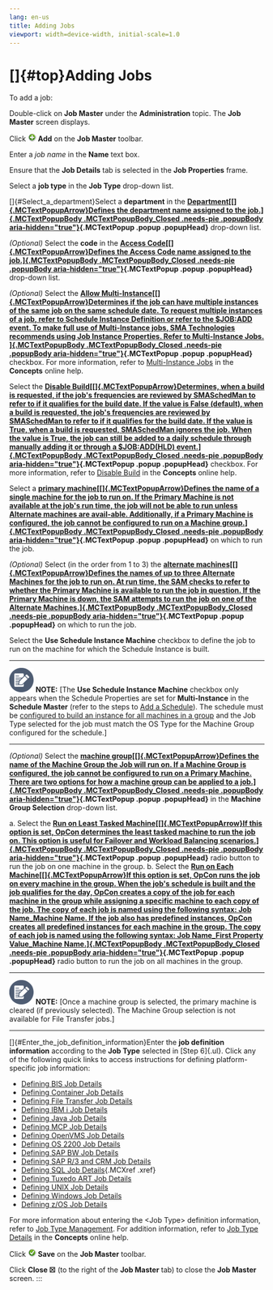 ```yaml
---
lang: en-us
title: Adding Jobs
viewport: width=device-width, initial-scale=1.0
---
```


#  []{#top}Adding Jobs 
To add a job:

Double-click on **Job Master** under the **Administration** topic. The
**Job Master** screen displays.

Click ![Add icon](../../../Resources/Images/EM/EMadd.png "Add icon") **Add** on the
**Job Master** toolbar.

Enter a *job name* in the **Name** text box.

Ensure that the **Job Details** tab is selected in the **Job
Properties** frame.

Select a **job type** in the **Job Type** drop-down list.

[]{#Select_a_department}Select a **department** in the **[Department[[]{.MCTextPopupArrow}Defines the department name assigned
to the job.]{.MCTextPopupBody .MCTextPopupBody_Closed .needs-pie
.popupBody aria-hidden="true"}](javascript:void(0)){.MCTextPopup .popup
.popupHead}** drop-down list.

*(Optional)* Select the **code** in the **[Access Code[[]{.MCTextPopupArrow}Defines the Access Code name assigned to the
job.]{.MCTextPopupBody .MCTextPopupBody_Closed .needs-pie .popupBody
aria-hidden="true"}](javascript:void(0)){.MCTextPopup .popup
.popupHead}** drop-down list.

*(Optional)* Select the **[Allow Multi-Instance[[]{.MCTextPopupArrow}Determines if the job can have
multiple instances of the same job on the same schedule date. To request
multiple instances of a job, refer to Schedule Instance Definition or
refer to the \$JOB:ADD event. To make full use of Multi-Instance jobs,
SMA Technologies recommends using Job Instance Properties. Refer to
Multi-Instance Jobs. ]{.MCTextPopupBody .MCTextPopupBody_Closed
.needs-pie .popupBody
aria-hidden="true"}](javascript:void(0)){.MCTextPopup .popup
.popupHead}** checkbox. For more information, refer to [Multi-Instance Jobs](../../Concepts/OpCon-Job-Names.md#Multi-In) in
the **Concepts** online help.

Select the **[Disable Build[[]{.MCTextPopupArrow}Determines, when a build is requested, if the job\'s frequencies are reviewed by
SMASchedMan to refer to if it qualifies for the build date. If the value
is False (default), when a build is requested, the job\'s frequencies
are reviewed by SMASchedMan to refer to if it qualifies for the build
date. If the value is True, when a build is requested, SMASchedMan
ignores the job. When the value is True, the job can still be added to a
daily schedule through manually adding it or through a \$JOB:ADD(HLD)
event.]{.MCTextPopupBody .MCTextPopupBody_Closed .needs-pie .popupBody
aria-hidden="true"}](javascript:void(0)){.MCTextPopup .popup
.popupHead}** checkbox. For more information, refer to [Disable Build](../../Concepts/Jobs.md#Disable_Build) in the **Concepts** online
help.

Select a **[primary machine[[]{.MCTextPopupArrow}Defines the name of a single machine for the job to run on. If the Primary Machine is not
available at the job\'s run time, the job will not be able to run unless
Alternate machines are avail-able. Additionally, if a Primary Machine is
configured, the job cannot be configured to run on a Machine
group.]{.MCTextPopupBody .MCTextPopupBody_Closed .needs-pie .popupBody
aria-hidden="true"}](javascript:void(0)){.MCTextPopup .popup
.popupHead}** on which to run the job.

*(Optional)* Select (in the order from 1 to 3) the
**[alternate machines[[]{.MCTextPopupArrow}Defines the names of up to three Alternate Machines for the job to run on. At run time, the SAM
checks to refer to whether the Primary Machine is available to run the
job in question. If the Primary Machine is down, the SAM attempts to run
the job on one of the Alternate Machines.]{.MCTextPopupBody
.MCTextPopupBody_Closed .needs-pie .popupBody
aria-hidden="true"}](javascript:void(0)){.MCTextPopup .popup
.popupHead}** on which to run the job.

Select the **Use Schedule Instance Machine** checkbox to define the job
to run on the machine for which the Schedule Instance is built.

  -------------------------------------------------------------------------------------------------------------------------------- -------------------------------------------------------------------------------------------------------------------------------------------------------------------------------------------------------------------------------------------------------------------------------------------------------------------------------------------------------------------------------------------------------------------------------------------------------------------------------------------------------
  ![White pencil/paper icon on gray circular background](../../../Resources/Images/note-icon(48x48).png "Note icon")   **NOTE:** [The **Use Schedule Instance Machine** checkbox only appears when the Schedule Properties are set for **Multi-Instance** in the **Schedule Master** (refer to the steps to [Add a Schedule](Adding-Schedules.md)). The schedule must be [configured to build an instance for all machines in a group](Defining-Schedule-Instances-for-Machines.md) and the Job Type selected for the job must match the OS Type for the Machine Group configured for the schedule.]
  -------------------------------------------------------------------------------------------------------------------------------- -------------------------------------------------------------------------------------------------------------------------------------------------------------------------------------------------------------------------------------------------------------------------------------------------------------------------------------------------------------------------------------------------------------------------------------------------------------------------------------------------------

*(Optional)* Select the **[machine group[[]{.MCTextPopupArrow}Defines the name of the Machine Group the Job
will run on. If a Machine Group is configured, the job cannot be
configured to run on a Primary Machine. There are two options for how a
machine group can be applied to a job.]{.MCTextPopupBody
.MCTextPopupBody_Closed .needs-pie .popupBody
aria-hidden="true"}](javascript:void(0)){.MCTextPopup .popup
.popupHead}** in the **Machine Group Selection** drop-down list.

a.  Select the **[Run on Least Tasked Machine[[]{.MCTextPopupArrow}If     this option is set, OpCon determines the least tasked machine to run
    the job on. This option is useful for Failover and Workload
    Balancing scenarios.]{.MCTextPopupBody .MCTextPopupBody_Closed
    .needs-pie .popupBody
    aria-hidden="true"}](javascript:void(0)){.MCTextPopup .popup
    .popupHead}** radio button to run the job on one machine in the
    group.
b.  Select the **[Run on Each Machine[[]{.MCTextPopupArrow}If this     option is set, OpCon runs the job on every machine in the group.
    When the job\'s schedule is built and the job qualifies for the day,
    OpCon creates a copy of the job for each machine in the group while
    assigning a specific machine to each copy of the job. The copy of
    each job is named using the following syntax: Job Name_Machine Name.
    If the job also has predefined instances, OpCon creates all
    predefined instances for each machine in the group. The copy of each
    job is named using the following syntax: Job Name_First Property
    Value_Machine Name.]{.MCTextPopupBody .MCTextPopupBody_Closed
    .needs-pie .popupBody
    aria-hidden="true"}](javascript:void(0)){.MCTextPopup .popup
    .popupHead}** radio button to run the job on all machines in the
    group.

  -------------------------------------------------------------------------------------------------------------------------------- -----------------------------------------------------------------------------------------------------------------------------------------------------------------------------------------
  ![White pencil/paper icon on gray circular background](../../../Resources/Images/note-icon(48x48).png "Note icon")   **NOTE:** [Once a machine group is selected, the primary machine is cleared (if previously selected). The Machine Group selection is not available for File Transfer jobs.]
  -------------------------------------------------------------------------------------------------------------------------------- -----------------------------------------------------------------------------------------------------------------------------------------------------------------------------------------

[]{#Enter_the_job_definition_information}Enter the **job definition information** according to the **Job Type** selected in [Step 6]{.ul}.
Click any of the following quick links to access instructions for
defining platform-specific job information:

-   [Defining BIS Job     Details](Job-Type-Management.md#Defining_BIS_Job_Details)
-   [Defining Container Job     Details](Job-Type-Management.md#Defining_Container_Job_Details)
-   [Defining File Transfer Job     Details](Job-Type-Management.md#Defining_File_Transfer_Job_Details)
-   [Defining IBM i Job     Details](Job-Type-Management.md#Defining_IBM_i_Job_Details)
-   [Defining Java Job     Details](Job-Type-Management.md#Defining_Java_Job_Details)
-   [Defining MCP Job     Details](Job-Type-Management.md#Define_MCP_Job_Details)
-   [Defining OpenVMS Job     Details](Job-Type-Management.md#Defining_OpenVMS_Job_Details)
-   [Defining OS 2200 Job     Details](Job-Type-Management.md#Defining_OS_2200_Job_Details)
-   [Defining SAP BW Job     Details](Job-Type-Management.md#Defining_SAP_BW_Job_Details)
-   [Defining SAP R/3 and CRM Job     Details](Job-Type-Management.md#Defining_SAP_R/3_and_CRM_Job_Details)
-   [Defining SQL Job     Details](Job-Type-Management.md#Defining_SQL_Job_Details){.MCXref
    .xref}
-   [Defining Tuxedo ART Job     Details](Job-Type-Management.md#Defining_Tuxedo_Job_Details)
-   [Defining UNIX Job     Details](Job-Type-Management.md#Defining_UNIX_Job_Details)
-   [Defining Windows Job     Details](Job-Type-Management.md#Defining_Windows_Job_Details)
-   [Defining z/OS Job     Details](Job-Type-Management.md#Defining_z/OS_Job_Details)

For more information about entering the \<Job Type\> definition
information, refer to [Job Type Management](Job-Type-Management.md). For addition information,
refer to [Job Type Details](../../Concepts/Job-Type-Details.md) in the
**Concepts** online help.

Click ![Save icon](../../../Resources/Images/EM/EMsave.png "Save icon") **Save** on
the **Job Master** toolbar.

Click **Close ☒** (to the right of the **Job Master** tab) to close the
**Job Master** screen.
:::

 

